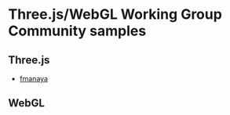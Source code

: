 # Three.js/WebGL Working Group Community samples

## Three.js

- [fmanaya](https://github.com/fmanaya/webgl)

## WebGL
